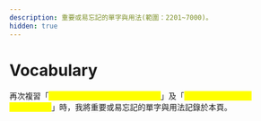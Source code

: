 ```yaml
---
description: 重要或易忘記的單字與用法(範圍：2201~7000)。
hidden: true
---
```


# Vocabulary

再次複習「<mark style="color:yellow;">晟景 英文字彙 中級 2201\~4500</mark>」及「<mark style="color:yellow;">晟景 英文字彙 高級 4501\~7000</mark>」時，我將重要或易忘記的單字與用法記錄於本頁。
